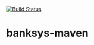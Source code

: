 [![Build Status](https://travis-ci.org/tmripardo/banksys-maven.svg?branch=master)](https://travis-ci.org/tmripardo/banksys-maven)
# banksys-maven
